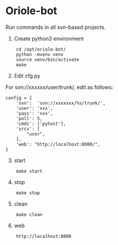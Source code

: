 # Oriole-bot 

Run commands in all svn-based projects.

1. Create python3 environment
```
    cd /opt/oriole-bot/
    python -mvenv venv
    source venv/bin/activate
    make
```

2. Edit cfg.py 

For svn://xxxxxx/user/trunk/, edit as follows:
```
config = {
    'svn':  'svn://xxxxxxx/%s/trunk/',
    'user': 'xxx',
    'pass': 'xxx',
    'poll': 5,
    'cmds': ['pytest'],
    'srcs': [
        "user",
    ],
    'web': "http://localhost:8000/",
}
```

3. start 
```
    make start
```

4. stop
```
    make stop
```

5. clean
```
    make clean
```

6. web
```
    http://localhost:8000
```
